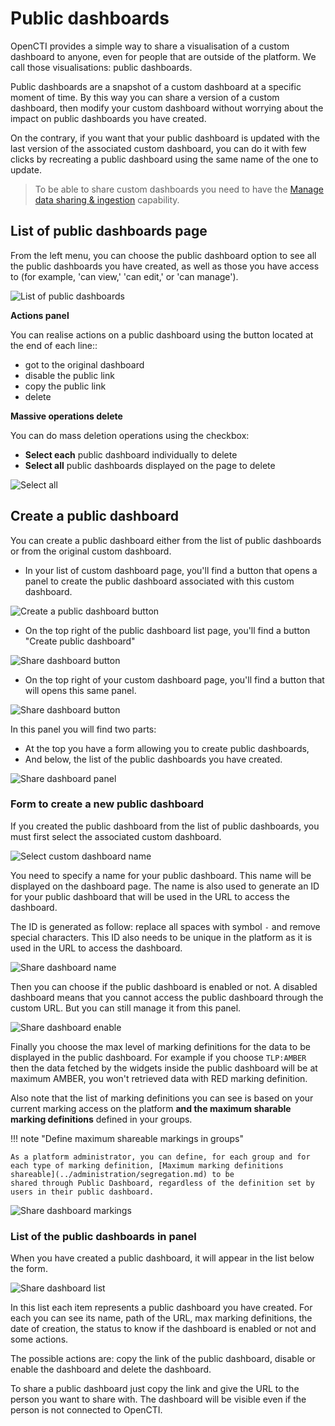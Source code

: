 # Public dashboards

OpenCTI provides a simple way to share a visualisation of a custom dashboard to anyone,
even for people that are outside of the platform. We call those visualisations: public dashboards.

Public dashboards are a snapshot of a custom dashboard at a specific moment of time. 
By this way you can share a version of a custom dashboard, then modify your custom dashboard
without worrying about the impact on public dashboards you have created.

On the contrary, if you want that your public dashboard is updated with the last version of the
associated custom dashboard, you can do it with few clicks by recreating a public dashboard using
the same name of the one to update.

> To be able to share custom dashboards you need to have the [Manage data sharing & ingestion](../administration/users.md) capability.

## List of public dashboards page

From the left menu, you can choose the public dashboard option to see all the public dashboards you have created, as well as those you have access to (for example, 'can view,' 'can edit,' or 'can manage').

![List of public dashboards](assets/list_public_dashboards.png)

**Actions panel**

You can realise actions on a public dashboard using the button located at the end of each line::

- got to the original dashboard
- disable the public link
- copy the public link
- delete

**Massive operations delete**

You can do mass deletion operations using the checkbox:

- **Select each** public dashboard individually to delete
- **Select all** public dashboards displayed on the page to delete

![Select all](assets/select_all_public.png)


## Create a public dashboard

You can create a public dashboard either from the list of public dashboards or from the original custom dashboard.

- In your list of custom dashboard page, you'll find a button that opens a panel to create the public dashboard associated with this custom dashboard.

![Create a public dashboard button](assets/create_public_dashboard.png)

- On the top right of the public dashboard list page, you'll find a button "Create public dashboard"

![Share dashboard button](assets/create_public_dashboard_from_public_list.png)

- On the top right of your custom dashboard page, you'll find a button that will opens this same panel.

![Share dashboard button](assets/share-dashboard-button.png)

In this panel you will find two parts:
- At the top you have a form allowing you to create public dashboards,
- And below, the list of the public dashboards you have created.

![Share dashboard panel](assets/share-public-dashboard-panel.png)

### Form to create a new public dashboard

If you created the public dashboard from the list of public dashboards, you must first select the associated custom dashboard.

![Select custom dashboard name](assets/select-custom-dashboard.png)


You need to specify a name for your public dashboard. This name will be displayed
on the dashboard page. The name is also used to generate an ID for your public dashboard
that will be used in the URL to access the dashboard.

The ID is generated as follow: replace all spaces with symbol `-` and remove special characters.
This ID also needs to be unique in the platform as it is used in the URL to access the dashboard.

![Share dashboard name](assets/share-dashboard-name.png)

Then you can choose if the public dashboard is enabled or not. A disabled dashboard means that
you cannot access the public dashboard through the custom URL. But you can still manage it from this
panel.

![Share dashboard enable](assets/share-dashboard-enable.png)

Finally you choose the max level of marking definitions for the data to be displayed in the
public dashboard. For example if you choose `TLP:AMBER` then the data fetched by the widgets
inside the public dashboard will be at maximum AMBER, you won't retrieved data with RED
marking definition.

Also note that the list of marking definitions you can see is based on your current marking
access on the platform **and the maximum sharable marking definitions** defined in your groups.

!!! note "Define maximum shareable markings in groups"

    As a platform administrator, you can define, for each group and for each type of marking definition, [Maximum marking definitions shareable](../administration/segregation.md) to be 
    shared through Public Dashboard, regardless of the definition set by users in their public dashboard.

![Share dashboard markings](assets/share-dashboard-markings.png)

### List of the public dashboards in panel

When you have created a public dashboard, it will appear in the list below the form.

![Share dashboard list](assets/share-dashboard-list.png)

In this list each item represents a public dashboard you have created. For each you can see its
name, path of the URL, max marking definitions, the date of creation, the status to know if
the dashboard is enabled or not and some actions.

The possible actions are: copy the link of the public dashboard, disable or enable the dashboard
and delete the dashboard.

To share a public dashboard just copy the link and give the URL to the person you want to share
with. The dashboard will be visible even if the person is not connected to OpenCTI.
